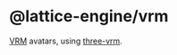 # @lattice-engine/vrm

[VRM](https://vrm.dev/) avatars, using [three-vrm](https://github.com/pixiv/three-vrm).
